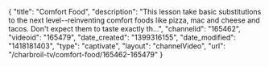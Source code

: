 {
    "title": "Comfort Food",
    "description": "This lesson take basic substitutions to the next level--reinventing comfort foods like pizza, mac and cheese and tacos. Don't expect them to taste exactly th...",
    "channelid": "165462",
    "videoid": "165479",
    "date_created": "1399316155",
    "date_modified": "1418181403",
    "type": "captivate",
    "layout": "channelVideo",
    "url": "\/charbroil-tv\/comfort-food\/165462-165479"
}
